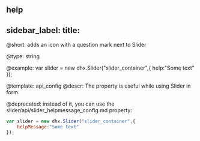 help
---
sidebar_label: 
title: 
---          

@short: 
adds an icon with a question mark next to Slider




@type: string

@example: 
var slider = new dhx.Slider("slider_container",{
	help:"Some text"
});


@template:	api_config
@descr: 
The property is useful while using Slider in form.

@deprecated: instead of it, you can use the slider/api/slider_helpmessage_config.md property:

~~~js
var slider = new dhx.Slider("slider_container",{
	helpMessage:"Some text"
});
~~~

